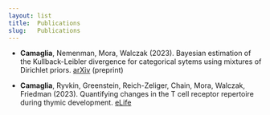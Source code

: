 ```yaml
---
layout: list
title:  Publications 
slug:   Publications
---
```



* **Camaglia**, Nemenman, Mora, Walczak (2023). Bayesian estimation of the Kullback-Leibler divergence for categorical sytems using mixtures of Dirichlet priors. [arXiv](https://arxiv.org/abs/2307.04201) (preprint)
  
* **Camaglia**, Ryvkin, Greenstein, Reich-Zeliger, Chain, Mora, Walczak, Friedman (2023). Quantifying changes in the T cell receptor repertoire during thymic development. [eLife](https://doi.org/10.7554/eLife.81622) 
